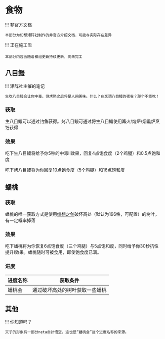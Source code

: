 # 食物

!!! 非官方文档

    本部分为幻想矩阵社制作的非官方介绍文档，可能与实际存在差异

!!! 正在施工🏗︎

    本部分内容会随着模组更新持续更新，尚未完工


## 八目鳗

!!! 矩阵社主催的笔记

    生吃八目鳗会让你中毒，但烤熟之后将是人间美味。什么？在烹调八目鳗的夜雀？那个不能吃！

### 获取

生八目鳗可以通过钓鱼获得。烤八目鳗可通过将生八目鳗使用篝火/熔炉/烟熏炉烹饪获得

### 效果

吃下生八目鳗将给予你5秒的中毒II效果，回复4点饱食度（2个鸡腿）和0.5点饱和度

吃下烤八目鳗将为你回复10点饱食度（5个鸡腿）和16点饱和度

## 蟠桃

### 获取

蟠桃的唯一获取方式是使用[绯想之剑](./绯想剑.md)破坏高处（默认为196格，可配置）的树叶，有一定概率掉落

### 效果

吃下蟠桃将为你恢复6点饱食度（三个鸡腿）与5点饱和度，同时给予你30秒抗性提升I效果。蟠桃随时可被食用，即使饱食度已满。

### 进度

进度名称|获取条件
-----|--------
蟠桃会|通过破坏高处的树叶获取一些蟠桃

## 其他


!!! 你知道吗？

    天子的形象有一部分neta自孙悟空，这也是“蟠桃会”这个进度名称的来源。

    